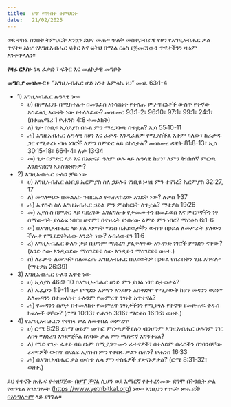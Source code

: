 ```yaml
---
title:  ሆፕ የሰንበት ትምህርት
date:   21/02/2025
---
```


ወደ ተስፋ ሰንበት ትምህርት እንኳን ደህና መጡ። ጥልቅ መስተጋብራዊ የሆነ የእግዚአብሔር ቃል ጥናት። እነሆ የእግዚአብሔር ፍቅር እና ፍትህ በሚል ርዕስ የጀመርነውን ጥናታችንን ዛሬም እንቀጥላለን።

**የዛሬ ርእስ፦** ነጻ ፈቃድ ፣ ፍቅር እና መለኮታዊ መግቦት

**መግቢያ መዝሙር ፦** “እግዚአብሔር ሆይ አንተ አምላኬ ነህ” መዝ. 63፡1-4

- 1\) እግዚአብሔር ሉዓላዊ ነው
  - ሀ\) በዘማሪያኑ በሚከተሉት በመንፈስ አነሳሽነት የተሰጡ ምሥክርነቶች ውስጥ የትኛው አስፈላጊ እውነት ነው የተላለፈው? መዝሙር 93:1-2፣ 96:10፣ 97:1፣ 99:1፣ 24:1፣ (በተጨማሪ 1 ዮሐንስ 4:8 ተመልከት)
  - ለ\) ጌታ በነቢዩ ኢሳይያስ በኩል ምን ማረጋገጫ ሰጥቷል? ኢሳ 55፡10-11
  - ሐ\) እግዚአብሔር ሉዓላዊ ከሆነ እና ፈቃዱ እንዲፈጸም የሚያስችል አቅም ካለው፣ ከፈቃዱ ጋር የሚቃረኑ ብዙ ነገሮች ለምን በምድር ላይ ይከሰታሉ? መዝሙረ ዳዊት 81፡8-13፣ ኢሳ 30፡15-18፣ 66፡1-4፣ ሉቃ 13፡34
  - መ\) ጌታ በምድር ላይ እና በአጽናፈ ዓለም ሁሉ ላይ ሉዓላዊ ከሆነ፣ ለምን ትክክለኛ ምርጫ እንድናደርግ አያስገድደንም?
- 2\) እግዚአብሔር ሁሉን ቻይ ነው
  - ሀ\) እግዚአብሔር ለነቢዩ ኤርምያስ ስለ ኃይሉና የነቢዩ ኑዛዜ ምን ተናገረ? ኤርምያስ 32:27, 17
  - ለ\) መግለጫው በመልአኩ ገብርኤል የተጠናከረው እንዴት ነው? ሉቃስ 1፡37
  - ሐ\) ኢየሱስ ስለ እግዚአብሔር ኃይል ምን ምስክርነት ሰጥቷል? ማቴዎስ 19፡26
  - መ\) ኢየሱስ በምድር ላይ ባደረገው አገልግሎቱ የታመሙትን በመፈወስ እና ምርኮኞችን ነፃ በማውጣት ያሳልፍ ነበር። ሆኖም፣ በናዝሬት የነበረው ልምድ ምን ነበር? ማርቆስ 6፡1-6
  - ሠ\) በእግዚአብሔር ላይ ያለ እምነት ማነስ በሕይወታችን ውስጥ በኃይል ለመሥራት ያለውን ችሎታ የሚያደናቅፈው እንዴት ነው? ዕብራውያን 11፡6
  - ረ\) እግዚአብሔር ሁሉን ቻይ ቢሆንም ማድረግ ያልቻላቸው አንዳንድ ነገሮች ምንድን ናቸው? (አንድ ሰው እንዲወደው ማስገደድ፣ ሰው እንዲድን ማስገደድ፣ ወዘተ.)
  - ሰ\) ለፈቃዱ ለመገዛት ስለመረጡ እግዚአብሔር በህይወትዎ በኃይል የሰራበትን ጊዜ አካፍሉ። (ማቴዎስ 26:39)
- 3\) እግዚአብሔር ሁሉን አዋቂ ነው
  - ሀ\) ኢሳያስ 46፡9-10 በእግዚአብሔር ዘንድ ምን ያህል ነገር ይታወቃል?
  - ለ\) ኤፌሶን 1:9-11 ጌታ የሚድኑ እነማን እንደሆኑ አስቀድሞ የሚያውቅ ከሆነ መዳንን ወይም አለመዳንን በተመለከተ ሁሉንም የመምረጥ ነፃነት አጥተናል?
  - ሐ\) የመዳንን ስጦታ በተመለከተ የመምረጥ ነፃነታችንን የሚያጎሉ የትኞቹ የመጽሐፍ ቅዱስ ክፍሎች ናቸው? (ሮሜ 10:13፣ ዮሐንስ 3:16፣ ማርቆስ 16:16፣ ወዘተ.)
- 4\) የእግዚአብሔርን የተስፋ ቃል ለመቀበል መምረጥ
  - ሀ\) ሮሜ 8:28 ደካማ ወይም መጥፎ ምርጫዎችያሉን ብንሆንም እግዚአብሔር ሁሉንም ነገር ለበጎ ማድረግ እንደሚችል ከገባው ቃል ምን ማጽናኛ አግኝተሃል?
  - ለ\) የግድ የጌታ ፈቃድ ባይሆኑም በሚያጋጥሙን ፈተናዎች፣ በተለይም በራሳችን በገባንባቸው ፈተናዎች ውስጥ ስናልፍ ኢየሱስ ምን የተስፋ ቃልን ሰጠን? ዮሐንስ 16፡33
  - ሐ\) በእግዚአብሔር ቃል ውስጥ ሌላ ምን ተስፋዎች ያጽናኑዎታል? (ሮሜ 8:31-32፣ ወዘተ.)

ይህ የጥናት ጽሑፍ የተዘጋጀው [በሆፕ ቻናል](https://www.hopetv.org/hopess/)  ሲሆን ወደ አማርኛ የተተረጎመው ደግሞ በትንቢት ቃል የወንጌል አገልግሎት (https://www.yetnbitkal.org) ነው። እነዚህን የጥናት ጽሑፎች [በእንግሊዝኛ](https://www.hopetv.org/shows/hopess/study-guides/) ላይ ያገኛሉ።